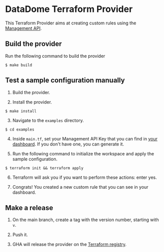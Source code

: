 # DataDome Terraform Provider

This Terraform Provider aims at creating custom rules using the [Management API](https://docs.datadome.co/reference/get_1-1-protection-custom-rules).

## Build the provider

Run the following command to build the provider

```shell
$ make build
```

## Test a sample configuration manually

1. Build the provider.

2. Install the provider.

```shell
$ make install
```

3. Navigate to the `examples` directory. 

```shell
$ cd examples
```

4. Inside `main.tf`, set your Management API Key that you can find in [your dashboard](https://app.datadome.co/dashboard/management/integrations). If you don't have one, you can generate it.

5. Run the following command to initialize the workspace and apply the sample configuration.

```shell
$ terraform init && terraform apply
```

6. Terraform will ask you if you want to perform these actions: enter yes.

7. Congrats! You created a new custom rule that you can see in your dashboard.

## Make a release

1. On the main branch, create a tag with the version number, starting with `v`.

2. Push it.

3. GHA will release the provider on the [Terraform registry](https://registry.terraform.io/providers/DataDome/datadome/latest).
